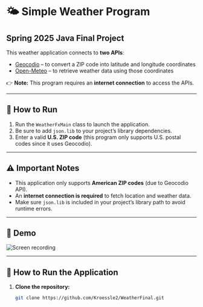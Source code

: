 # 🌤️ Simple Weather Program
## Spring 2025 Java Final Project
This weather application connects to **two APIs**:

- [Geocodio](https://www.geocod.io/) – to convert a ZIP code into latitude and longitude coordinates
- [Open-Meteo](https://open-meteo.com/) – to retrieve weather data using those coordinates

👉 **Note:** This program requires an **internet connection** to access the APIs.

---

## 🚀 How to Run

1. Run the `WeatherFxMain` class to launch the application.
2. Be sure to add `json.lib` to your project’s library dependencies.
3. Enter a valid **U.S. ZIP code** (this program only supports U.S. postal codes since it uses Geocodio).

---

## ⚠️ Important Notes

- This application only supports **American ZIP codes** (due to Geocodio API).
- An **internet connection is required** to fetch location and weather data.
- Make sure `json.lib` is included in your project’s library path to avoid runtime errors.

---

## 🎥 Demo

![Screen recording](src/images/screen-recording.gif)

---

## 🚀 How to Run the Application

1. **Clone the repository:**
   ```bash
   git clone https://github.com/Kroessle2/WeatherFinal.git
